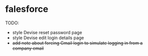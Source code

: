 # falesforce

TODO: 
- style Devise reset password page
- style Devise edit login details page
- ~~add note about forcing Gmail login to simulate logging in from a company email~~